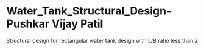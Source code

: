 # Water_Tank_Structural_Design-Pushkar Vijay Patil
Structural design for rectangular water tank design with L/B ratio less than 2
